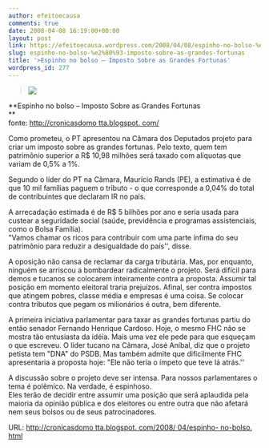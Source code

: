 ```yaml
---
author: efeitoecausa
comments: true
date: 2008-04-08 16:19:00+00:00
layout: post
link: https://efeitoecausa.wordpress.com/2008/04/08/espinho-no-bolso-%e2%80%93-imposto-sobre-as-grandes-fortunas/
slug: espinho-no-bolso-%e2%80%93-imposto-sobre-as-grandes-fortunas
title: '>Espinho no bolso – Imposto Sobre as Grandes Fortunas'
wordpress_id: 277
---
```


>[![](http://efeitoecausa.files.wordpress.com/2008/04/leao.jpg?w=300)](http://efeitoecausa.files.wordpress.com/2008/04/leao.jpg)  

  
**Espinho no bolso – Imposto Sobre as Grandes Fortunas  
**  
fonte: [http://cronicasdomo tta.blogspot. com/](http://cronicasdomotta.blogspot.com/)  
  
Como prometeu, o PT apresentou na Câmara dos Deputados projeto para criar um imposto sobre as grandes fortunas. Pelo texto, quem tem patrimônio superior a R$ 10,98 milhões será taxado com alíquotas que variam de 0,5% a 1%.  
  
Segundo o líder do PT na Câmara, Maurício Rands (PE), a estimativa é de que 10 mil famílias paguem o tributo - o que corresponde a 0,04% do total de contribuintes que declaram IR no país.  
  
A arrecadação estimada é de R$ 5 bilhões por ano e seria usada para custear a seguridade social (saúde, previdência e programas assistenciais, como o Bolsa Família).  
"Vamos chamar os ricos para contribuir com uma parte ínfima do seu patrimônio para reduzir a desigualdade do país'', disse.  
  
A oposição não cansa de reclamar da carga tributária. Mas, por enquanto, ninguém se arriscou a bombardear radicalmente o projeto. Será difícil para demos e tucanos se colocarem inteiramente contra a proposta. Assumir tal posição em momento eleitoral traria prejuízos. Afinal, ser contra impostos que atingem pobres, classe média e empresas é uma coisa. Se colocar contra tributos que pegam os milionários é outra, bem diferente.  
  
A primeira iniciativa parlamentar para taxar as grandes fortunas partiu do então senador Fernando Henrique Cardoso. Hoje, o mesmo FHC não se mostra tão entusiasta da idéia. Mais uma vez ele pede para que esqueçam o que escreveu. O líder tucano na Câmara, José Aníbal, diz que o projeto petista tem "DNA" do PSDB. Mas também admite que dificilmente FHC apresentaria a proposta hoje: "Ele não teria o ímpeto que teve lá atrás.''  
  
A discussão sobre o projeto deve ser intensa. Para nossos parlamentares o tema é polêmico. Na verdade, é espinhoso.  
Eles terão de decidir entre assumir uma posição que será aplaudida pela maioria da opinião pública e dos eleitores ou entre outra que não afetará nem seus bolsos ou de seus patrocinadores.  
  
URL: [http://cronicasdomo tta.blogspot. com/2008/ 04/espinho- no-bolso. html](http://cronicasdomotta.blogspot.com/2008/04/espinho-no-bolso.html)
